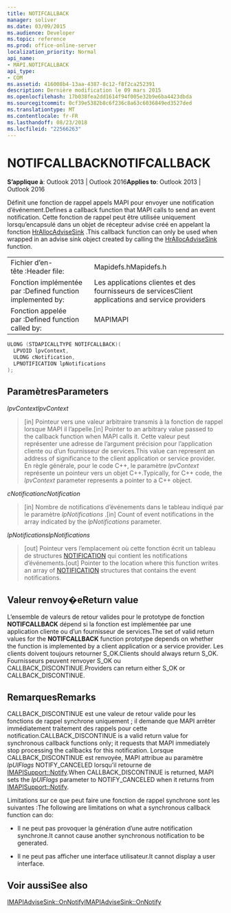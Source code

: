 ```yaml
---
title: NOTIFCALLBACK
manager: soliver
ms.date: 03/09/2015
ms.audience: Developer
ms.topic: reference
ms.prod: office-online-server
localization_priority: Normal
api_name:
- MAPI.NOTIFCALLBACK
api_type:
- COM
ms.assetid: 416008b4-13aa-4387-8c12-f8f2ca252391
description: Dernière modification le 09 mars 2015
ms.openlocfilehash: 17b038fea2dd1614f94f005e32b9e6ba4423dbda
ms.sourcegitcommit: 0cf39e5382b8c6f236c8a63c6036849ed3527ded
ms.translationtype: MT
ms.contentlocale: fr-FR
ms.lasthandoff: 08/23/2018
ms.locfileid: "22566263"
---
```

# <a name="notifcallback"></a><span data-ttu-id="09066-103">NOTIFCALLBACK</span><span class="sxs-lookup"><span data-stu-id="09066-103">NOTIFCALLBACK</span></span>

  
  
<span data-ttu-id="09066-104">**S’applique à**: Outlook 2013 | Outlook 2016</span><span class="sxs-lookup"><span data-stu-id="09066-104">**Applies to**: Outlook 2013 | Outlook 2016</span></span> 
  
<span data-ttu-id="09066-105">Définit une fonction de rappel appels MAPI pour envoyer une notification d’événement.</span><span class="sxs-lookup"><span data-stu-id="09066-105">Defines a callback function that MAPI calls to send an event notification.</span></span> <span data-ttu-id="09066-106">Cette fonction de rappel peut être utilisée uniquement lorsqu’encapsulé dans un objet de récepteur advise créé en appelant la fonction [HrAllocAdviseSink](hrallocadvisesink.md) .</span><span class="sxs-lookup"><span data-stu-id="09066-106">This callback function can only be used when wrapped in an advise sink object created by calling the [HrAllocAdviseSink](hrallocadvisesink.md) function.</span></span> 
  
|||
|:-----|:-----|
|<span data-ttu-id="09066-107">Fichier d’en-tête :</span><span class="sxs-lookup"><span data-stu-id="09066-107">Header file:</span></span>  <br/> |<span data-ttu-id="09066-108">Mapidefs.h</span><span class="sxs-lookup"><span data-stu-id="09066-108">Mapidefs.h</span></span>  <br/> |
|<span data-ttu-id="09066-109">Fonction implémentée par :</span><span class="sxs-lookup"><span data-stu-id="09066-109">Defined function implemented by:</span></span>  <br/> |<span data-ttu-id="09066-110">Les applications clientes et des fournisseurs de services</span><span class="sxs-lookup"><span data-stu-id="09066-110">Client applications and service providers</span></span>  <br/> |
|<span data-ttu-id="09066-111">Fonction appelée par :</span><span class="sxs-lookup"><span data-stu-id="09066-111">Defined function called by:</span></span>  <br/> |<span data-ttu-id="09066-112">MAPI</span><span class="sxs-lookup"><span data-stu-id="09066-112">MAPI</span></span>  <br/> |
   
```cpp
ULONG (STDAPICALLTYPE NOTIFCALLBACK)(
  LPVOID lpvContext,
  ULONG cNotification,
  LPNOTIFICATION lpNotifications
);
```

## <a name="parameters"></a><span data-ttu-id="09066-113">Paramètres</span><span class="sxs-lookup"><span data-stu-id="09066-113">Parameters</span></span>

 <span data-ttu-id="09066-114">_lpvContext_</span><span class="sxs-lookup"><span data-stu-id="09066-114">_lpvContext_</span></span>
  
> <span data-ttu-id="09066-115">[in] Pointeur vers une valeur arbitraire transmis à la fonction de rappel lorsque MAPI il l’appelle.</span><span class="sxs-lookup"><span data-stu-id="09066-115">[in] Pointer to an arbitrary value passed to the callback function when MAPI calls it.</span></span> <span data-ttu-id="09066-116">Cette valeur peut représenter une adresse de l’argument précision pour l’application cliente ou d’un fournisseur de services.</span><span class="sxs-lookup"><span data-stu-id="09066-116">This value can represent an address of significance to the client application or service provider.</span></span> <span data-ttu-id="09066-117">En règle générale, pour le code C++, le paramètre _lpvContext_ représente un pointeur vers un objet C++.</span><span class="sxs-lookup"><span data-stu-id="09066-117">Typically, for C++ code, the  _lpvContext_ parameter represents a pointer to a C++ object.</span></span> 
    
 <span data-ttu-id="09066-118">_cNotification_</span><span class="sxs-lookup"><span data-stu-id="09066-118">_cNotification_</span></span>
  
> <span data-ttu-id="09066-119">[in] Nombre de notifications d’événements dans le tableau indiqué par le paramètre _lpNotifications_ .</span><span class="sxs-lookup"><span data-stu-id="09066-119">[in] Count of event notifications in the array indicated by the  _lpNotifications_ parameter.</span></span> 
    
 <span data-ttu-id="09066-120">_lpNotifications_</span><span class="sxs-lookup"><span data-stu-id="09066-120">_lpNotifications_</span></span>
  
> <span data-ttu-id="09066-121">[out] Pointeur vers l’emplacement où cette fonction écrit un tableau de structures [NOTIFICATION](notification.md) qui contient les notifications d’événements.</span><span class="sxs-lookup"><span data-stu-id="09066-121">[out] Pointer to the location where this function writes an array of [NOTIFICATION](notification.md) structures that contains the event notifications.</span></span> 
    
## <a name="return-value"></a><span data-ttu-id="09066-122">Valeur renvoy�e</span><span class="sxs-lookup"><span data-stu-id="09066-122">Return value</span></span>

<span data-ttu-id="09066-123">L’ensemble de valeurs de retour valides pour le prototype de fonction **NOTIFCALLBACK** dépend si la fonction est implémentée par une application cliente ou d’un fournisseur de services.</span><span class="sxs-lookup"><span data-stu-id="09066-123">The set of valid return values for the **NOTIFCALLBACK** function prototype depends on whether the function is implemented by a client application or a service provider.</span></span> <span data-ttu-id="09066-124">Les clients doivent toujours retourner S_OK.</span><span class="sxs-lookup"><span data-stu-id="09066-124">Clients should always return S_OK.</span></span> <span data-ttu-id="09066-125">Fournisseurs peuvent renvoyer S_OK ou CALLBACK_DISCONTINUE.</span><span class="sxs-lookup"><span data-stu-id="09066-125">Providers can return either S_OK or CALLBACK_DISCONTINUE.</span></span> 
  
## <a name="remarks"></a><span data-ttu-id="09066-126">Remarques</span><span class="sxs-lookup"><span data-stu-id="09066-126">Remarks</span></span>

<span data-ttu-id="09066-127">CALLBACK_DISCONTINUE est une valeur de retour valide pour les fonctions de rappel synchrone uniquement ; il demande que MAPI arrêter immédiatement traitement des rappels pour cette notification.</span><span class="sxs-lookup"><span data-stu-id="09066-127">CALLBACK_DISCONTINUE is a valid return value for synchronous callback functions only; it requests that MAPI immediately stop processing the callbacks for this notification.</span></span> <span data-ttu-id="09066-128">Lorsque CALLBACK_DISCONTINUE est renvoyée, MAPI attribue au paramètre _lpUlFlags_ NOTIFY_CANCELED lorsqu’il retourne de [IMAPISupport::Notify](imapisupport-notify.md).</span><span class="sxs-lookup"><span data-stu-id="09066-128">When CALLBACK_DISCONTINUE is returned, MAPI sets the  _lpUlFlags_ parameter to NOTIFY_CANCELED when it returns from [IMAPISupport::Notify](imapisupport-notify.md).</span></span> 
  
<span data-ttu-id="09066-129">Limitations sur ce que peut faire une fonction de rappel synchrone sont les suivantes :</span><span class="sxs-lookup"><span data-stu-id="09066-129">The following are limitations on what a synchronous callback function can do:</span></span>
  
- <span data-ttu-id="09066-130">Il ne peut pas provoquer la génération d’une autre notification synchrone.</span><span class="sxs-lookup"><span data-stu-id="09066-130">It cannot cause another synchronous notification to be generated.</span></span>
    
- <span data-ttu-id="09066-131">Il ne peut pas afficher une interface utilisateur.</span><span class="sxs-lookup"><span data-stu-id="09066-131">It cannot display a user interface.</span></span>
    
## <a name="see-also"></a><span data-ttu-id="09066-132">Voir aussi</span><span class="sxs-lookup"><span data-stu-id="09066-132">See also</span></span>



[<span data-ttu-id="09066-133">IMAPIAdviseSink::OnNotify</span><span class="sxs-lookup"><span data-stu-id="09066-133">IMAPIAdviseSink::OnNotify</span></span>](imapiadvisesink-onnotify.md)

